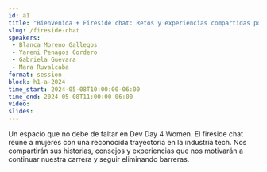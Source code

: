```yaml
---
id: a1
title: "Bienvenida + Fireside chat: Retos y experiencias compartidas por mujeres destacadas en la industria TI"
slug: /fireside-chat
speakers:
 - Blanca Moreno Gallegos
 - Yareni Penagos Cordero
 - Gabriela Guevara
 - Mara Ruvalcaba
format: session
block: h1-a-2024
time_start: 2024-05-08T10:00:00-06:00
time_end: 2024-05-08T11:00:00-06:00
video:
slides:
---
```


Un espacio que no debe de faltar en Dev Day 4 Women. El fireside chat reúne a mujeres con una reconocida trayectoria en la industria tech. Nos compartirán sus historias, consejos y experiencias que nos motivarán a continuar nuestra carrera y seguir eliminando barreras.
